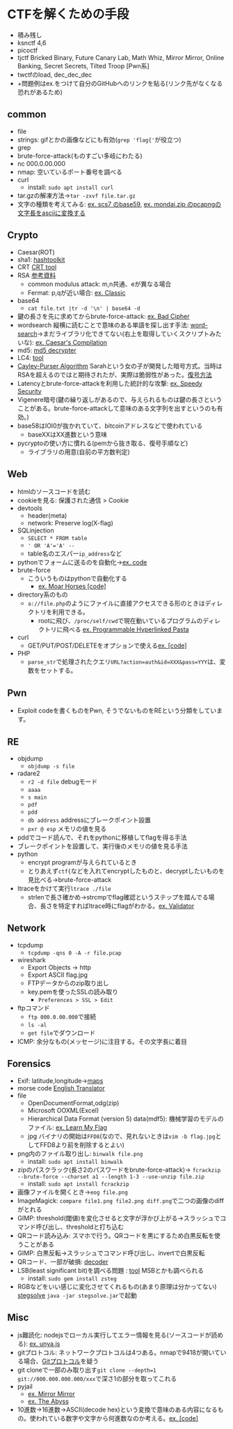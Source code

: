 # CTFを解くための手段
- 積み残し
- ksnctf 4,6
- picoctf
- tjctf Bricked Binary, Future Canary Lab, Math Whiz, Mirror Mirror, Online Banking, Secret Secrets, Tilted Troop [Pwn系]
- twctfのload, dec_dec_dec
- +問題例はex.をつけて自分のGitHubへのリンクを貼る(リンク先がなくなる恐れがあるため)

## common
- file
- strings: gifとかの画像などにも有効(`grep 'flag{'`が役立つ)
- grep
- brute-force-attack(ものすごい多岐にわたる)
- nc 000.0.00.000
- nmap: 空いているポート番号を調べる
- curl
    - install: `sudo apt install curl`
- tar.gzの解凍方法→`tar -zxvf file.tar.gz`
- 文字の種類を考えてみる: [ex. scs7 のbase59](https://github.com/tMasaaa/ctf/blob/master/twctf2018/scs7/docs.md), [ex. mondai.zip のpcapngの文字長をasciiに変換する](https://github.com/tMasaaa/ctf/blob/master/twctf2018/mondai_zip/docs.md)

## Crypto
- Caesar(ROT)
- sha1: [hashtoolkit](http://hashtoolkit.com/)
- CRT [CRT tool](https://www.dcode.fr/chinese-remainder)
- RSA [参考資料](https://www.slideshare.net/sonickun/rsa-n-ssmjp)
    - common modulus attack: m,n共通、eが異なる場合
    - Fermat: p,qが近い場合: [ex. Classic](https://github.com/tMasaaa/ctf/blob/master/tjctf2018/Classic/14.md)
- base64
    - `cat file.txt |tr -d '\n' | base64 -d`
- 鍵の長さを先に求めてからbrute-force-attack: [ex. Bad Cipher](https://github.com/tMasaaa/ctf/blob/master/tjctf2018/Bad_Cipher/1.md)
- wordsearch 縦横に読むことで意味のある単語を探し出す手法: [word-search](https://github.com/robbiebarrat/word-search)→まだライブラリ化できてない(右上を取得していくスクリプトみたいな): [ex. Caesar's Compilation](https://github.com/tMasaaa/ctf/blob/master/tjctf2018/Caesars_Complication/9.md)
- md5: [md5 decrypter](http://hashtoolkit.com/decrypt-md5-hash/)
- LC4: [tool](https://github.com/dstein64/LC4)
- [Cayley-Purser Algorithm](http://www.tbasic.org/reference/old/cp.pdf) Sarahという女の子が開発した暗号方式。当時はRSAを超えるのではと期待されたが、実際は脆弱性があった。[復号方法](https://github.com/tMasaaa/ctf/blob/master/tjctf2018/Sarahs_Cryptosystem/1.md)
- Latencyとbrute-force-attackを利用した統計的な攻撃: [ex. Speedy Security](https://github.com/tMasaaa/ctf/blob/master/tjctf2018/Speedy_Security/1.md)
- Vigenere暗号(鍵の繰り返しがあるので、与えられるものは鍵の長さということがある。brute-force-attackして意味のある文字列を出すというのも有効。)
- base58はIOl0が抜かれていて、bitcoinアドレスなどで使われている
    - baseXXはXX進数という意味
- pycryptoの使い方に慣れる(pemから抜き取る、復号手順など)
    - ライブラリの用意(自前の平方数判定)

## Web
- htmlのソースコードを読む
- cookieを見る: 保護された通信 > Cookie
- devtools
    - header(meta)
    - network: Preserve log(X-flag)
- SQLinjection
    - `SELECT * FROM table`
    - `' OR 'A'='A' --`
    - table名のエスパー`ip_address`など
- pythonでフォームに送るのを自動化→[ex. code](https://github.com/tMasaaa/ctf/blob/master/tjctf2018/Ess_Kyoo_Ell/sub.py)
- brute-force
    - こういうものはpythonで自動化する
        - [ex. Moar Horses [code]](https://github.com/tMasaaa/ctf/blob/master/tjctf2018/Moar_Horses/solve.py)
- directory系のもの
    - `a://file.php`のようにファイルに直接アクセスできる形のときはディレクトリを利用できる。
        - rootに飛び、`/proc/self/cwd`で現在動いているプログラムのディレクトリに飛べる [ex. Programmable Hyperlinked Pasta](https://github.com/tMasaaa/ctf/blob/master/tjctf2018/Programmable_Hyperlinked_Pasta/1.md)
- curl
    - GET/PUT/POST/DELETEをオプションで使える[ex. [code]](https://github.com/tMasaaa/ctf/blob/master/tjctf2018/Request_Me/solve.py)
- PHP
    - `parse_str`で処理されたクエリ`URL?action=auth&id=XXX&pass=YYY`は、変数をセットする。

## Pwn
- Exploit codeを書くものをPwn, そうでないものをREという分類をしています。



## RE
- objdump
    - `objdump -s file`
- radare2
    - `r2 -d file` debugモード
    - `aaaa`
    - `s main`
    - `pdf`
    - `pdd`
    - `db address` addressにブレークポイント設置
    - `pxr @ esp` メモリの値を見る
- pddでコード読んで、それをpythonに移植してflagを得る手法
- ブレークポイントを設置して、実行後のメモリの値を見る手法
- python
    - encrypt programが与えられているとき
    - とりあえず`ctf{`などを入れてencryptしたものと、decryptしたいものを見比べる→brute-force-attack
- ltraceをかけて実行`ltrace ./file`
    - strlenで長さ確かめ→strcmpでflag確認というステップを踏んでる場合、長さを特定すればltrace時にflagがわかる。[ex. Validator](https://github.com/tMasaaa/ctf/blob/master/tjctf2018/Validator/13.md)

## Network
- tcpdump
    - `tcpdump -qns 0 -A -r file.pcap`
- wireshark
    - Export Objects -> http
    - Export ASCII flag.jpg
    - FTPデータからのzip取り出し
    - key.pemを使ったSSLの読み取り
        - `Preferences > SSL > Edit`
- ftpコマンド
    - `ftp 000.0.00.000`で接続
    - `ls -al`
    - `get file`でダウンロード
- ICMP: 余分なもの(メッセージ)に注目する。その文字長に着目

## Forensics
- Exif: latitude,longitude→[maps](http://earthjp.net/maps/)
- morse code [English Translator](http://morse.ariafloat.com/en/)
- file
    - OpenDocumentFormat,odg(zip)
    - Microsoft OOXML(Excel)
    - Hierarchical Data Format (version 5) data(mdf5): 機械学習のモデルのファイル: [ex. Learn My Flag](https://github.com/tMasaaa/ctf/blob/master/tjctf2018/Learn_My_Flag/11.md)
    - jpg バイナリの開始は`FFD8`(なので、見れないときは`vim -b flag.jpg`としてFFD8より前を削除するとよい)
- png内のファイル取り出し: `binwalk file.png`
    - install: `sudo apt install binwalk`
- zipのパスクラック(長さ2のパスワードをbrute-force-attack)→ `fcrackzip --brute-force --charset a1 --length 1-3 --use-unzip file.zip` 
    - install: `sudo apt install fcrackzip`
- 画像ファイルを開くとき→`eog file.png`
- ImageMagick: `compare file1.png file2.png diff.png`で二つの画像のdiffがとれる
- GIMP: threshold(閾値)を変化させると文字が浮かび上がる→スラッシュでコマンド呼び出し、thresholdと打ち込む
- QRコード読み込み: スマホで行う。QRコードを黒にするため白黒反転を使うことがある
- GIMP: 白黒反転→スラッシュでコマンド呼び出し、invertで白黒反転
- QRコード、一部が破損: [decoder](https://github.com/waidotto/strong-qr-decoder/)
- LSB(least significant bit)を調べる問題 : [tool](https://github.com/zed-0xff/zsteg) MSBとかも調べられる
    - install: `sudo gem install zsteg`
- RGBなどをいい感じに変化させてくれるもの(あまり原理は分かってない) [stegsolve](https://github.com/eugenekolo/sec-tools/tree/master/stego/stegsolve/stegsolve) `java -jar stegsolve.jar`で起動


## Misc
- js難読化: nodejsでローカル実行してエラー情報を見る(ソースコードが読める): [ex. unya.js](https://github.com/tMasaaa/ctf/blob/master/ksnctf/3/unya.js)
- gitプロトコル: ネットワークプロトコルは4つある。nmapで9418が開いている場合、[Gitプロトコル](https://git-scm.com/book/ja/v1/Git-%E3%82%B5%E3%83%BC%E3%83%90%E3%83%BC-%E3%83%97%E3%83%AD%E3%83%88%E3%82%B3%E3%83%AB)を疑う
- git cloneで一部のみ取り出す`git clone --depth=1 git://000.000.000.000/xxx`で深さ1の部分を取ってこれる
- pyjail
    - [ex. Mirror Mirror](https://github.com/tMasaaa/ctf/blob/master/tjctf2018/Mirror_Mirror/1.md)
    - [ex. The Abyss](https://github.com/tMasaaa/ctf/blob/master/tjctf2018/The_Abyss/1.md)
- 10進数→16進数→ASCII(decode hex)という変換で意味のある内容になるもの。使われている数字や文字から何進数なのか考える。[ex. [code]](https://github.com/tMasaaa/ctf/blob/master/tjctf2018/Nothing_but_Everything/a.py)